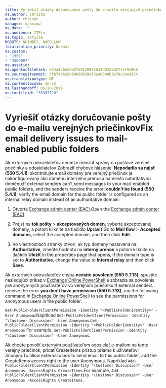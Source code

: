 ```yaml
---
title: Vyriešiť otázky doručovanie pošty do e-mailu verejných priečinkov
ms.author: chrisda
author: chrisda
manager: dansimp
ms.date: ''
ms.audience: ITPro
ms.topic: article
ROBOTS: NOINDEX, NOFOLLOW
localization_priority: Normal
ms.custom:
- "1956"
- "3500007"
ms.assetid: ''
ms.openlocfilehash: e24a4db2deb3f691209a1634d932ed277a79c868
ms.sourcegitcommit: 5fb7a4b28859690020efdea630d03e70cc0e6334
ms.translationtype: MT
ms.contentlocale: sk-SK
ms.lasthandoff: 06/28/2019
ms.locfileid: "35387720"
---
```

# <a name="fix-email-delivery-issues-to-mail-enabled-public-folders"></a><span data-ttu-id="89591-102">Vyriešiť otázky doručovanie pošty do e-mailu verejných priečinkov</span><span class="sxs-lookup"><span data-stu-id="89591-102">Fix email delivery issues to mail-enabled public folders</span></span>

<span data-ttu-id="89591-103">Ak externých odosielateľov nemôže odoslať správy na poštové verejné priečinky a odosielateľov Zobraziť chybové hlásenie: **Nepodarilo sa nájsť (550 5.4.1)**, skontrolujte email domény pre verejný priečinok je nakonfigurovaný ako doménu interného prenosu namiesto autoritatívnu doménu:</span><span class="sxs-lookup"><span data-stu-id="89591-103">If external senders can't send messages to your mail-enabled public folders, and the senders receive the error: **couldn't be found (550 5.4.1)**, verify the email domain for the public folder is configured as an internal relay domain instead of an authoritative domain:</span></span>

1. <span data-ttu-id="89591-104">Otvorte [Exchange admin center (EAC)](https://docs.microsoft.com/Exchange/exchange-admin-center).</span><span class="sxs-lookup"><span data-stu-id="89591-104">Open the [Exchange admin center (EAC)](https://docs.microsoft.com/Exchange/exchange-admin-center).</span></span>

2. <span data-ttu-id="89591-105">Prejsť na **tok pošty** \> **akceptovaných domén**, vyberte akceptovanej domény, a potom kliknite na tlačidlo **Upraviť**.</span><span class="sxs-lookup"><span data-stu-id="89591-105">Go to **Mail flow** \> **Accepted domains**, select the accepted domain, and then click **Edit**.</span></span>

3. <span data-ttu-id="89591-106">Vo vlastnostiach stránky otvorí, ak typ domény nastavená na **Authoritative**, zmeňte hodnotu na **interný prenos** a potom kliknite na tlačidlo **Uložiť**.</span><span class="sxs-lookup"><span data-stu-id="89591-106">In the properties page that opens, if the domain type is set to **Authoritative**, change the value to **Internal relay** and then click **Save**.</span></span>

<span data-ttu-id="89591-107">Ak externých odosielateľov chyba **nemáte povolenie (550 5.7.13)**, spustite nasledujúci príkaz v [Exchange Online PowerShell](https://docs.microsoft.com/powershell/exchange/exchange-online/connect-to-exchange-online-powershell/connect-to-exchange-online-powershell) a zobrazia sa povolenia pre anonymných používateľov vo verejnom priečinku:</span><span class="sxs-lookup"><span data-stu-id="89591-107">If external senders receive the error **you don't have permission (550 5.7.13)**, run the following command in [Exchange Online PowerShell](https://docs.microsoft.com/powershell/exchange/exchange-online/connect-to-exchange-online-powershell/connect-to-exchange-online-powershell) to see the permissions for anonymous users in the public folder:</span></span>

<span data-ttu-id="89591-108">`Get-PublicFolderClientPermission -Identity "<PublicFolderIdentity>" -User Anonymous`Napríklad `Get-PublicFolderClientPermission -Identity "\Customer Discussion" -User Anonymous`.</span><span class="sxs-lookup"><span data-stu-id="89591-108">`Get-PublicFolderClientPermission -Identity "<PublicFolderIdentity>" -User Anonymous` For example, `Get-PublicFolderClientPermission -Identity "\Customer Discussion" -User Anonymous`.</span></span>

<span data-ttu-id="89591-109">Ak chcete povoliť externým používateľom odosielať e-mailom na tento verejný priečinok, pridať CreateItems prístup priamo k užívateľovi Anonym.</span><span class="sxs-lookup"><span data-stu-id="89591-109">To allow external users to send email to this public folder, add the CreateItems access right to the user Anonymous.</span></span> <span data-ttu-id="89591-110">Napríklad `Add-PublicFolderClientPermission -Identity "\Customer Discussion" -User Anonymous -AccessRights CreateItems`.</span><span class="sxs-lookup"><span data-stu-id="89591-110">For example, `Add-PublicFolderClientPermission -Identity "\Customer Discussion" -User Anonymous -AccessRights CreateItems`.</span></span>
